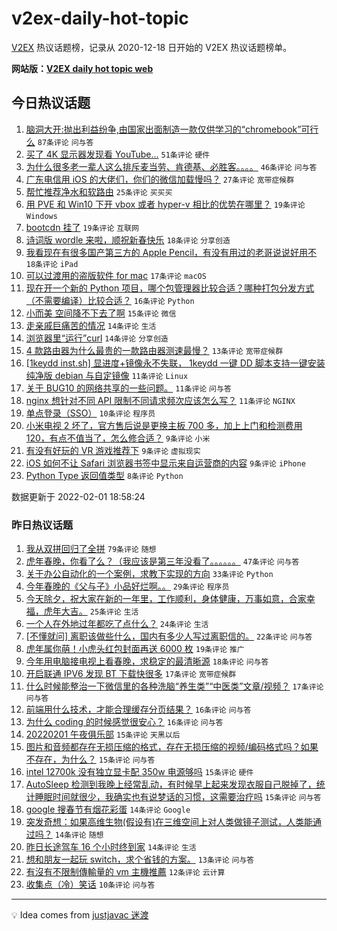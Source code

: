 # v2ex-daily-hot-topic

[V2EX](https://www.v2ex.com/) 热议话题榜，记录从 2020-12-18 日开始的 V2EX 热议话题榜单。

**网站版：[V2EX daily hot topic web](https://boojack.github.io/v2ex-daily-hot-topic-web/)**

## 今日热议话题

<!-- TODAY BEGIN -->

1. [脑洞大开:抛出利益纷争,由国家出面制造一款仅供学习的“chromebook”可行么](https://www.v2ex.com/t/831575) `87条评论` `问与答`
1. [买了 4K 显示器发现看 YouTube...](https://www.v2ex.com/t/831574) `51条评论` `硬件`
1. [为什么很多老一辈人这么排斥麦当劳、肯德基、必胜客。。。。](https://www.v2ex.com/t/831602) `46条评论` `问与答`
1. [广东电信用 iOS 的大佬们，你们的微信加载慢吗？](https://www.v2ex.com/t/831571) `27条评论` `宽带症候群`
1. [帮忙推荐净水和软路由](https://www.v2ex.com/t/831590) `25条评论` `买买买`
1. [用 PVE 和 Win10 下开 vbox 或者 hyper-v 相比的优势在哪里？](https://www.v2ex.com/t/831564) `19条评论` `Windows`
1. [bootcdn 挂了](https://www.v2ex.com/t/831578) `19条评论` `互联网`
1. [诗词版 wordle 来啦，顺祝新春快乐](https://www.v2ex.com/t/831568) `18条评论` `分享创造`
1. [我看现在有很多国产第三方的 Apple Pencil，有没有用过的老哥说说好用不](https://www.v2ex.com/t/831599) `18条评论` `iPad`
1. [可以过渡用的盗版软件 for mac](https://www.v2ex.com/t/831625) `17条评论` `macOS`
1. [现在开一个新的 Python 项目，哪个包管理器比较合适？哪种打包分发方式（不需要编译）比较合适？](https://www.v2ex.com/t/831583) `16条评论` `Python`
1. [小而美 空间降不下去了啊](https://www.v2ex.com/t/831608) `15条评论` `微信`
1. [走亲戚巨痛苦的情况](https://www.v2ex.com/t/831623) `14条评论` `生活`
1. [浏览器里“运行”curl](https://www.v2ex.com/t/831597) `14条评论` `分享创造`
1. [4 款路由器为什么最贵的一款路由器测速最慢？](https://www.v2ex.com/t/831577) `13条评论` `宽带症候群`
1. [[1keydd inst.sh] 显进度+镜像永不失联， 1keydd 一键 DD 脚本支持一键安装纯净版 debian 与自定镜像](https://www.v2ex.com/t/831591) `11条评论` `Linux`
1. [关于 BUG10 的网络共享的一些问题。](https://www.v2ex.com/t/831572) `11条评论` `问与答`
1. [nginx 想针对不同 API 限制不同请求频次应该怎么写？](https://www.v2ex.com/t/831569) `11条评论` `NGINX`
1. [单点登录（SSO）](https://www.v2ex.com/t/831596) `10条评论` `程序员`
1. [小米电视 2 坏了，官方售后说是更换主板 700 多，加上上门和检测费用 120，有点不值当了，怎么修合适？](https://www.v2ex.com/t/831594) `9条评论` `小米`
1. [有没有好玩的 VR 游戏推荐下](https://www.v2ex.com/t/831589) `9条评论` `虚拟现实`
1. [iOS 如何不让 Safari 浏览器书签中显示来自运营商的内容](https://www.v2ex.com/t/831573) `9条评论` `iPhone`
1. [Python Type 返回值类型](https://www.v2ex.com/t/831630) `8条评论` `Python`

数据更新于 2022-02-01 18:58:24

<!-- TODAY END -->

### 昨日热议话题

<!-- YESTERDAY BEGIN -->

1. [我从双拼回归了全拼](https://www.v2ex.com/t/831519) `79条评论` `随想`
1. [虎年春晚，你看了么？（我应该是第三年没看了。。。。。。](https://www.v2ex.com/t/831542) `47条评论` `问与答`
1. [关于办公自动化的一个案例，求教下实现的方向](https://www.v2ex.com/t/831492) `33条评论` `Python`
1. [今年春晚的《父与子》小品好烂啊。。](https://www.v2ex.com/t/831541) `29条评论` `程序员`
1. [今天除夕，祝大家在新的一年里，工作顺利，身体健康，万事如意，合家幸福，虎年大吉。](https://www.v2ex.com/t/831488) `25条评论` `生活`
1. [一个人在外地过年都吃了点什么？](https://www.v2ex.com/t/831528) `24条评论` `生活`
1. [[不懂就问] 离职该做些什么，国内有多少人写过离职信的。](https://www.v2ex.com/t/831500) `22条评论` `问与答`
1. [虎年属你萌！小虎头红包封面再送 6000 枚](https://www.v2ex.com/t/831495) `19条评论` `推广`
1. [今年用电脑接电视上看春晚，求稳定的最清晰源](https://www.v2ex.com/t/831533) `18条评论` `问与答`
1. [开启联通 IPV6 发现 BT 下载快很多](https://www.v2ex.com/t/831517) `17条评论` `宽带症候群`
1. [什么时候能整治一下微信里的各种洗脑“养生类”“中医类”文章/视频？](https://www.v2ex.com/t/831553) `17条评论` `问与答`
1. [前端用什么技术，才能合理缓存分页结果？](https://www.v2ex.com/t/831548) `16条评论` `问与答`
1. [为什么 coding 的时候感觉很安心？](https://www.v2ex.com/t/831538) `16条评论` `问与答`
1. [20220201 午夜俱乐部](https://www.v2ex.com/t/831557) `15条评论` `天黑以后`
1. [图片和音频都存在无损压缩的格式，存在无损压缩的视频/编码格式吗？如果不存在，为什么？](https://www.v2ex.com/t/831524) `15条评论` `问与答`
1. [intel 12700k 没有独立显卡配 350w 电源够吗](https://www.v2ex.com/t/831522) `15条评论` `硬件`
1. [AutoSleep 检测到我晚上经常乱动，有时候早上起来发现衣服自己脱掉了，统计睡眠时间就很少，我确实也有说梦话的习惯，这需要治疗吗](https://www.v2ex.com/t/831521) `15条评论` `问与答`
1. [google 搜春节有烟花彩蛋](https://www.v2ex.com/t/831507) `14条评论` `Google`
1. [突发奇想：如果高维生物(假设有)在三维空间上对人类做镜子测试，人类能通过吗？](https://www.v2ex.com/t/831506) `14条评论` `随想`
1. [昨日长途驾车 16 个小时终到家](https://www.v2ex.com/t/831484) `14条评论` `生活`
1. [想和朋友一起玩 switch，求个省钱的方案。](https://www.v2ex.com/t/831483) `13条评论` `问与答`
1. [有沒有不限制傳輸量的 vm 主機推薦](https://www.v2ex.com/t/831555) `12条评论` `云计算`
1. [收集点（冷）笑话](https://www.v2ex.com/t/831525) `10条评论` `问与答`

<!-- YESTERDAY END -->

---

💡 Idea comes from [justjavac 迷渡](https://github.com/justjavac/)
